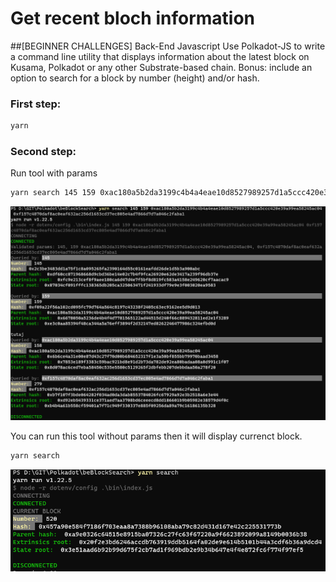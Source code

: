 # Get recent bloch information
##[BEGINNER CHALLENGES] Back-End Javascript
Use Polkadot-JS to write a command line utility that displays information about the latest block on Kusama, Polkadot or any other Substrate-based chain. Bonus: include an option to search for a block by number (height) and/or hash.

### First step:

```bash
yarn
```
### Second step:

Run tool with params

```bash
yarn search 145 159 0xac180a5b2da3199c4b4a4eae10d8527989257d1a5ccc420e39a99ea58245ac04 0xf157c4870daf8ac0eaf632ac256d1653cd37ec805e4ad7866d7d7a046c2faba1
```
![Alt text](./with-params.png?raw=true)

You can run this tool without params then it will display currenct block.
```bash
yarn search
```
![Alt text](./current-block.png?raw=true)

